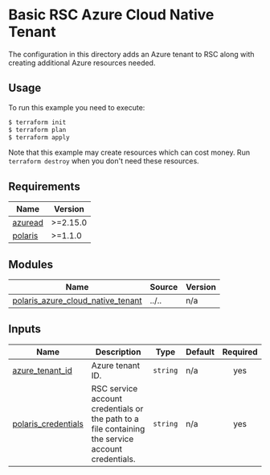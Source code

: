# Basic RSC Azure Cloud Native Tenant
The configuration in this directory adds an Azure tenant to RSC along with creating additional Azure resources needed.

## Usage
To run this example you need to execute:
```bash
$ terraform init
$ terraform plan
$ terraform apply
```
Note that this example may create resources which can cost money. Run `terraform destroy` when you don't need these
resources.

<!-- BEGIN_TF_DOCS -->
## Requirements

| Name | Version |
|------|---------|
| <a name="requirement_azuread"></a> [azuread](#requirement\_azuread) | >=2.15.0 |
| <a name="requirement_polaris"></a> [polaris](#requirement\_polaris) | >=1.1.0 |

## Modules

| Name | Source | Version |
|------|--------|---------|
| <a name="module_polaris_azure_cloud_native_tenant"></a> [polaris\_azure\_cloud\_native\_tenant](#module\_polaris\_azure\_cloud\_native\_tenant) | ../.. | n/a |

## Inputs

| Name | Description | Type | Default | Required |
|------|-------------|------|---------|:--------:|
| <a name="input_azure_tenant_id"></a> [azure\_tenant\_id](#input\_azure\_tenant\_id) | Azure tenant ID. | `string` | n/a | yes |
| <a name="input_polaris_credentials"></a> [polaris\_credentials](#input\_polaris\_credentials) | RSC service account credentials or the path to a file containing the service account credentials. | `string` | n/a | yes |
<!-- END_TF_DOCS -->
